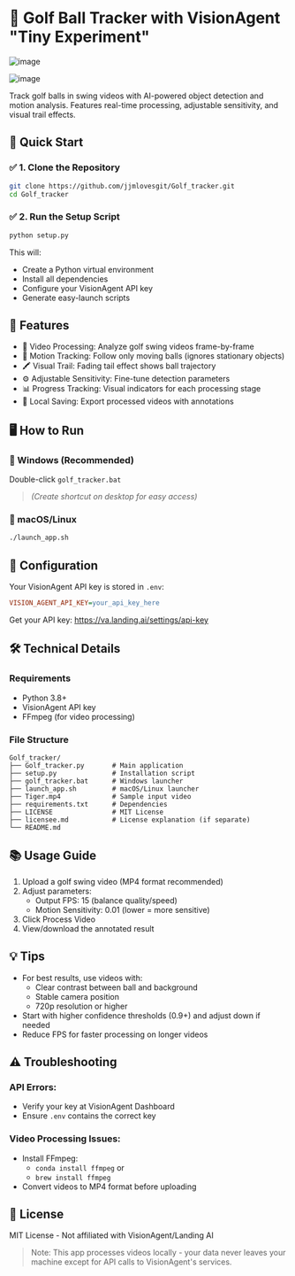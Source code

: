 # 🏉️ Golf Ball Tracker with VisionAgent "Tiny Experiment"

![image](https://github.com/user-attachments/assets/df49a632-2899-4f65-b493-7351f3585a38)

![image](https://github.com/user-attachments/assets/a9244451-d1b4-44e2-a648-174dd414975a)

Track golf balls in swing videos with AI-powered object detection and motion analysis. Features real-time processing, adjustable sensitivity, and visual trail effects.

## 🚀 Quick Start

### ✅ 1. Clone the Repository

```bash
git clone https://github.com/jjmlovesgit/Golf_tracker.git
cd Golf_tracker
```

### ✅ 2. Run the Setup Script

```bash
python setup.py
```

This will:

- Create a Python virtual environment
- Install all dependencies
- Configure your VisionAgent API key
- Generate easy-launch scripts

## 🎯 Features

- 🎥 Video Processing: Analyze golf swing videos frame-by-frame
- 🏓 Motion Tracking: Follow only moving balls (ignores stationary objects)
- 🖍 Visual Trail: Fading tail effect shows ball trajectory
- ⚙ Adjustable Sensitivity: Fine-tune detection parameters
- 📊 Progress Tracking: Visual indicators for each processing stage
- 💾 Local Saving: Export processed videos with annotations

## 🖥 How to Run

### 📏 Windows (Recommended)

Double-click `golf_tracker.bat`

> *(Create shortcut on desktop for easy access)*

### 🍏 macOS/Linux

```bash
./launch_app.sh
```

## 🔧 Configuration

Your VisionAgent API key is stored in `.env`:

```ini
VISION_AGENT_API_KEY=your_api_key_here
```

Get your API key: https://va.landing.ai/settings/api-key

## 🛠️ Technical Details

### Requirements

- Python 3.8+
- VisionAgent API key
- FFmpeg (for video processing)

### File Structure

```text
Golf_tracker/
├── Golf_tracker.py       # Main application
├── setup.py              # Installation script
├── golf_tracker.bat      # Windows launcher
├── launch_app.sh         # macOS/Linux launcher
├── Tiger.mp4             # Sample input video
├── requirements.txt      # Dependencies
├── LICENSE               # MIT License
├── licensee.md           # License explanation (if separate)
└── README.md
```

## 📚 Usage Guide

1. Upload a golf swing video (MP4 format recommended)
2. Adjust parameters:
   - Output FPS: 15 (balance quality/speed)
   - Motion Sensitivity: 0.01 (lower = more sensitive)
3. Click Process Video
4. View/download the annotated result
   
## 💡 Tips

- For best results, use videos with:
  - Clear contrast between ball and background
  - Stable camera position
  - 720p resolution or higher
- Start with higher confidence thresholds (0.9+) and adjust down if needed
- Reduce FPS for faster processing on longer videos

## ⚠️ Troubleshooting

### API Errors:

- Verify your key at VisionAgent Dashboard
- Ensure `.env` contains the correct key

### Video Processing Issues:

- Install FFmpeg:
  - `conda install ffmpeg` or
  - `brew install ffmpeg`
- Convert videos to MP4 format before uploading

## 📜 License

MIT License - Not affiliated with VisionAgent/Landing AI

> Note: This app processes videos locally - your data never leaves your machine except for API calls to VisionAgent's services.


